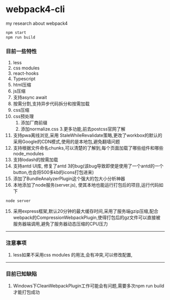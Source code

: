 # webpack4-cli
my research about webpack4
```js
npm start
npm run build
```
### 目前一些特性
1. less
2. css modules
3. react-hooks
4. Typescript
5. html压缩
6. js压缩
7. 支持async await
6. 按需分割,支持异步代码拆分和按需加载
7. css压缩
8. css预处理
    1. 添加厂商前缀
    2. 添加normalize.css
    3.更多功能,前去postcss官网了解
9. 支持pwa离线浏览,采用 StaleWhileRevalidate策略,更改了workbox的默认的采用Google的CDN模式,使用的是本地包,避免翻墙问题
10. 支持根据文件命名chunks,可以清楚的了解到,每个页面加载了哪些组件和哪些node_modules
11. 支持lodash的按需加载
12. 支持antd UI库, 修复了antd 3的bug(该bug导致即使是使用了一个antd的一个button,也会将500多kb的icons打包进来)
13. 添加了BundleAnalyzerPlugin这个强大的包大小分析神器
14. 本地添加了node服务(server.js), 使其本地也能运行打包后的项目,运行代码如下
```js
node server
```
15. 采用express框架,默认20分钟的最大缓存时间,采用了服务端gzip压缩,配合webpack的CompressionWebpackPlugin,使得打包后的gz文件可以直接被服务器端调用,避免了服务器动态压缩的CPU压力

****
### 注意事项
1. less如果不采用css modules 的用法,会有冲突,可以修改配置,
****
### 目前已知缺陷
1. Windows下CleanWebpackPlugin工作可能会有问题,需要多次npm run build才能打包成功
